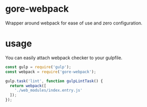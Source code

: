 # gore-webpack

Wrapper around webpack for ease of use and zero configuration.

# usage

You can easily attach webpack checker to your gulpfile.

```JavaScript
const gulp = require('gulp');
const webpack = require('gore-webpack');

gulp.task('lint', function gulpLintTask() {
  return webpack([
    './web_modules/index.entry.js'
  ]);
});
```

